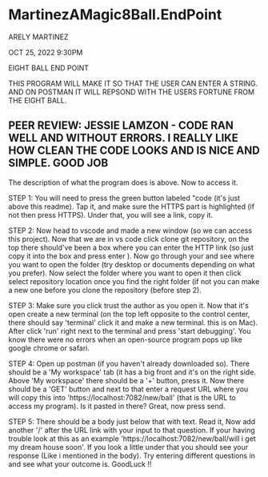 # MartinezAMagic8Ball.EndPoint

ARELY MARTINEZ 

OCT 25, 2022 9:30PM

EIGHT BALL END POINT 

THIS PROGRAM WILL MAKE IT SO THAT THE USER CAN ENTER A STRING. AND ON POSTMAN IT WILL REPSOND WITH THE USERS FORTUNE FROM THE EIGHT BALL. 

PEER REVIEW: JESSIE LAMZON - CODE RAN WELL AND WITHOUT ERRORS.  I REALLY LIKE HOW CLEAN THE CODE LOOKS AND IS NICE AND SIMPLE.  GOOD JOB
---------------------------------------------------------------------------------------------------------------------------------------------------
The description of what the program does is above. Now to access it. 

STEP 1: You will need to press the green button labeled "code (it's just above this readme). Tap it, and make sure the HTTPS part is highlighted (if not then press HTTPS).  Under that, you will see a link, copy it. 

STEP 2: Now head to vscode and made a new window (so we can access this project). Now that we are in vs code click clone git repository, on the top there should've been a box where you can enter the HTTP link (so just copy it into the box and press enter ).  Now go through your and see where you want to open the folder (try desktop or documents depending on what you prefer). Now select the folder where you want to open it then click select repository location once you find the right folder (if not you can make a new one before you clone the repository (before step 2). 

STEP 3: Make sure you click trust the author as you open it. Now that it's open create a new terminal (on the top left opposite to the control center, there should say 'terminal' click it and make a new terminal. this is on Mac).  After click 'run' right next to the terminal and press 'start debugging'. You know there were no errors when an open-source program pops up like google chrome or safari. 

STEP 4: Open up postman (if you haven't already downloaded so). There should be a 'My workspace' tab (it has a big front and it's on the right side. Above  'My workspace' there should be a '+' button, press it. Now there should be a 'GET' button and next to that enter a request URL where you will copy this into  'https://localhost:7082/new/ball' (that is the URL to access my program). Is it pasted in there? Great, now press send. 

STEP 5: There should be a body just below that with text. Read it, Now add another '/' after the URL link with your input to that question. If your having trouble look at this as an example 'https://localhost:7082/new/ball/will i get my dream house soon'. If you look a little under that you should see your response (Like i mentioned in the body). Try entering different questions in and see what your outcome is. GoodLuck !!
